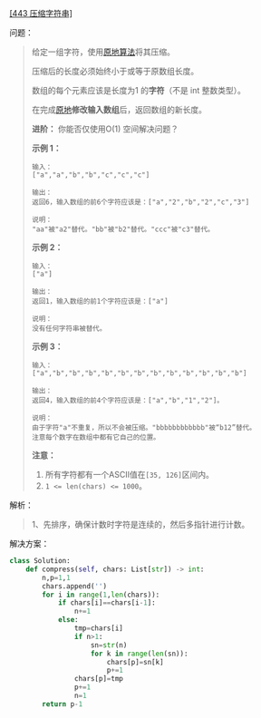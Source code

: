 [[443 压缩字符串]](https://leetcode-cn.com/problems/string-compression/)

问题：

> 给定一组字符，使用[原地算法](https://baike.baidu.com/item/%E5%8E%9F%E5%9C%B0%E7%AE%97%E6%B3%95)将其压缩。
>
> 压缩后的长度必须始终小于或等于原数组长度。
>
> 数组的每个元素应该是长度为1 的**字符**（不是 int 整数类型）。
>
> 在完成[原地](https://baike.baidu.com/item/%E5%8E%9F%E5%9C%B0%E7%AE%97%E6%B3%95)**修改输入数组**后，返回数组的新长度。
>
>  
>
> **进阶：**
> 你能否仅使用O(1) 空间解决问题？
>
>  
>
> **示例 1：**
>
> ```
> 输入：
> ["a","a","b","b","c","c","c"]
> 
> 输出：
> 返回6，输入数组的前6个字符应该是：["a","2","b","2","c","3"]
> 
> 说明：
> "aa"被"a2"替代。"bb"被"b2"替代。"ccc"被"c3"替代。
> ```
>
> **示例 2：**
>
> ```
> 输入：
> ["a"]
> 
> 输出：
> 返回1，输入数组的前1个字符应该是：["a"]
> 
> 说明：
> 没有任何字符串被替代。
> ```
>
> **示例 3：**
>
> ```
> 输入：
> ["a","b","b","b","b","b","b","b","b","b","b","b","b"]
> 
> 输出：
> 返回4，输入数组的前4个字符应该是：["a","b","1","2"]。
> 
> 说明：
> 由于字符"a"不重复，所以不会被压缩。"bbbbbbbbbbbb"被“b12”替代。
> 注意每个数字在数组中都有它自己的位置。
> ```
>
> **注意：**
>
> 1. 所有字符都有一个ASCII值在`[35, 126]`区间内。
> 2. `1 <= len(chars) <= 1000`。



解析：

> 1、先排序，确保计数时字符是连续的，然后多指针进行计数。



解决方案：

```python
class Solution:
    def compress(self, chars: List[str]) -> int:
        n,p=1,1
        chars.append('')
        for i in range(1,len(chars)):
            if chars[i]==chars[i-1]:
                n+=1
            else:
                tmp=chars[i]
                if n>1:                    
                    sn=str(n)
                    for k in range(len(sn)):
                        chars[p]=sn[k]
                        p+=1                
                chars[p]=tmp
                p+=1
                n=1
        return p-1
```

